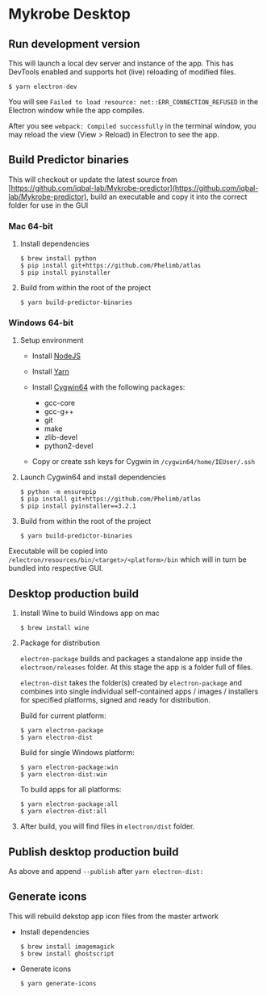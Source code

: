 # Mykrobe Desktop

## Run development version

This will launch a local dev server and instance of the app. This has DevTools enabled and supports hot (live) reloading of modified files.

```
$ yarn electron-dev
```

You will see `Failed to load resource: net::ERR_CONNECTION_REFUSED` in the Electron window while the app compiles.

After you see `webpack: Compiled successfully` in the terminal window, you may reload the view (View > Reload) in Electron to see the app.

## Build Predictor binaries

This will checkout or update the latest source from [https://github.com/iqbal-lab/Mykrobe-predictor](https://github.com/iqbal-lab/Mykrobe-predictor), build an executable and copy it into the correct folder for use in the GUI

### Mac 64-bit

1. Install dependencies

	```
	$ brew install python
	$ pip install git+https://github.com/Phelimb/atlas
	$ pip install pyinstaller
	```

2. Build from within the root of the project

	```
	$ yarn build-predictor-binaries
	```

### Windows 64-bit

1. Setup environment

	- Install [NodeJS](https://nodejs.org/dist/v8.9.1/node-v8.9.1-x64.msi)
	- Install [Yarn](https://yarnpkg.com/latest.msi)
	- Install [Cygwin64](https://www.cygwin.com/setup-x86_64.exe) with the following packages:

		- gcc-core
		- gcc-g++
		- git
		- make
		- zlib-devel
		- python2-devel
		
	- Copy or create ssh keys for Cygwin in `/cygwin64/home/IEUser/.ssh`
	
2. Launch Cygwin64 and install dependencies
	
	```
	$ python -m ensurepip
	$ pip install git+https://github.com/Phelimb/atlas
	$ pip install pyinstaller==3.2.1
	```

2. Build from within the root of the project

	```
	$ yarn build-predictor-binaries
	```

	
Executable will be copied into `/electron/resources/bin/<target>/<platform>/bin` which will in turn be bundled into respective GUI.

## Desktop production build

1. Install Wine to build Windows app on mac

	```
	$ brew install wine
	```

2. Package for distribution

	`electron-package` builds and packages a standalone app inside the `electroon/releases` folder. At this stage the app is a folder full of files.

	`electron-dist` takes the folder(s) created by `electron-package` and combines into single individual self-contained apps / images / installers for specified platforms, signed and ready for distribution.

	Build for current platform:

	```
	$ yarn electron-package
	$ yarn electron-dist
	```

	Build for single Windows platform:

	```
	$ yarn electron-package:win
	$ yarn electron-dist:win
	```

	To build apps for all platforms:

	```
	$ yarn electron-package:all
	$ yarn electron-dist:all
	```

3. After build, you will find files in `electron/dist` folder.

## Publish desktop production build

As above and append `--publish` after `yarn electron-dist:`

## Generate icons

This will rebuild dekstop app icon files from the master artwork

* Install dependencies

	```
	$ brew install imagemagick
	$ brew install ghostscript
	```
	
* Generate icons

	```
	$ yarn generate-icons
	```